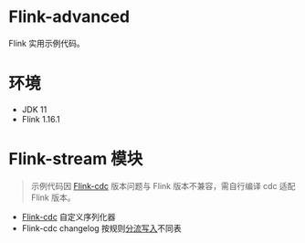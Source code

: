 # Flink-advanced
Flink 实用示例代码。

# 环境
- JDK 11
- Flink 1.16.1

# Flink-stream 模块
> 示例代码因 [Flink-cdc](https://github.com/GourdErwa/flink-cdc-connectors) 版本问题与 Flink 版本不兼容，需自行编译 cdc 适配 Flink 版本。

- [Flink-cdc](flink-stream/src/main/java/io/group/flink/stream/cdc) 自定义序列化器
- Flink-cdc changelog 按规则[分流写入](flink-stream/src/main/java/io/group/flink/stream/sink/ChangelogSink.java)不同表


